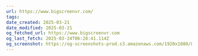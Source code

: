 ```yaml
---
url: https://www.bigscreenvr.com/
tags: 
date_created: 2025-03-21
date_modified: 2025-03-21
og_fetched_url: https://www.bigscreenvr.com
og_last_fetch: 2025-03-24T06:28:41.114Z
og_screenshot: https://og-screenshots-prod.s3.amazonaws.com/1920x1080/80/false/c14aac0855df9176535e1ebe9105441cfecf0bf8fdfe1e3407aac33017b4d6da.jpeg
---
```

